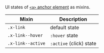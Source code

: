 UI states of [`<a>` anchor element](https://developer.mozilla.org/en-US/docs/Web/HTML/Element/a) as mixins.

| Mixin | Description
| - | -
| `.x-link`         | default state
| `.x-link--hover`  | `:hover` state
| `.x-link--active` | `:active` (click) state

<script>
/* To open external links in new window */
Array.from(document.links)
  .filter(link => link.hostname != window.location.hostname)
  .forEach(link => link.target = '_blank');
</script>
